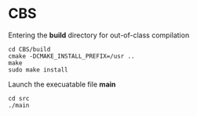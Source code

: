 # CBS
Entering the **build** directory for out-of-class compilation

    cd CBS/build
    cmake -DCMAKE_INSTALL_PREFIX=/usr ..
    make
    sudo make install

Launch the execuatable file **main**

    cd src
    ./main
